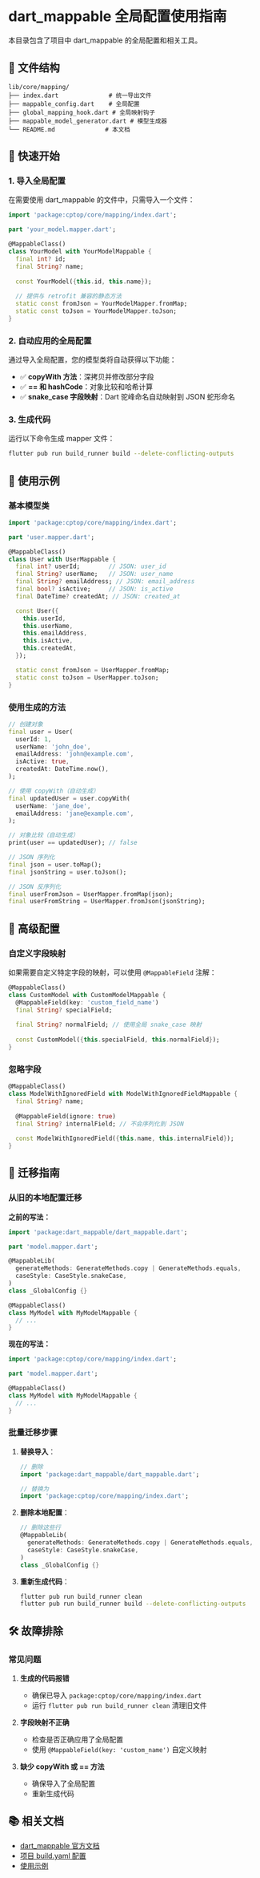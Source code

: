 # dart_mappable 全局配置使用指南

本目录包含了项目中 dart_mappable 的全局配置和相关工具。

## 📁 文件结构

```
lib/core/mapping/
├── index.dart              # 统一导出文件
├── mappable_config.dart    # 全局配置
├── global_mapping_hook.dart # 全局映射钩子
├── mappable_model_generator.dart # 模型生成器
└── README.md              # 本文档
```

## 🚀 快速开始

### 1. 导入全局配置

在需要使用 dart_mappable 的文件中，只需导入一个文件：

```dart
import 'package:cptop/core/mapping/index.dart';

part 'your_model.mapper.dart';

@MappableClass()
class YourModel with YourModelMappable {
  final int? id;
  final String? name;
  
  const YourModel({this.id, this.name});
  
  // 提供与 retrofit 兼容的静态方法
  static const fromJson = YourModelMapper.fromMap;
  static const toJson = YourModelMapper.toJson;
}
```

### 2. 自动应用的全局配置

通过导入全局配置，您的模型类将自动获得以下功能：

- ✅ **copyWith 方法**：深拷贝并修改部分字段
- ✅ **== 和 hashCode**：对象比较和哈希计算
- ✅ **snake_case 字段映射**：Dart 驼峰命名自动映射到 JSON 蛇形命名

### 3. 生成代码

运行以下命令生成 mapper 文件：

```bash
flutter pub run build_runner build --delete-conflicting-outputs
```

## 📖 使用示例

### 基本模型类

```dart
import 'package:cptop/core/mapping/index.dart';

part 'user.mapper.dart';

@MappableClass()
class User with UserMappable {
  final int? userId;        // JSON: user_id
  final String? userName;   // JSON: user_name
  final String? emailAddress; // JSON: email_address
  final bool? isActive;     // JSON: is_active
  final DateTime? createdAt; // JSON: created_at

  const User({
    this.userId,
    this.userName,
    this.emailAddress,
    this.isActive,
    this.createdAt,
  });

  static const fromJson = UserMapper.fromMap;
  static const toJson = UserMapper.toJson;
}
```

### 使用生成的方法

```dart
// 创建对象
final user = User(
  userId: 1,
  userName: 'john_doe',
  emailAddress: 'john@example.com',
  isActive: true,
  createdAt: DateTime.now(),
);

// 使用 copyWith（自动生成）
final updatedUser = user.copyWith(
  userName: 'jane_doe',
  emailAddress: 'jane@example.com',
);

// 对象比较（自动生成）
print(user == updatedUser); // false

// JSON 序列化
final json = user.toMap();
final jsonString = user.toJson();

// JSON 反序列化
final userFromJson = UserMapper.fromMap(json);
final userFromString = UserMapper.fromJson(jsonString);
```

## 🔧 高级配置

### 自定义字段映射

如果需要自定义特定字段的映射，可以使用 `@MappableField` 注解：

```dart
@MappableClass()
class CustomModel with CustomModelMappable {
  @MappableField(key: 'custom_field_name')
  final String? specialField;
  
  final String? normalField; // 使用全局 snake_case 映射
  
  const CustomModel({this.specialField, this.normalField});
}
```

### 忽略字段

```dart
@MappableClass()
class ModelWithIgnoredField with ModelWithIgnoredFieldMappable {
  final String? name;
  
  @MappableField(ignore: true)
  final String? internalField; // 不会序列化到 JSON
  
  const ModelWithIgnoredField({this.name, this.internalField});
}
```

## 🔄 迁移指南

### 从旧的本地配置迁移

**之前的写法：**
```dart
import 'package:dart_mappable/dart_mappable.dart';

part 'model.mapper.dart';

@MappableLib(
  generateMethods: GenerateMethods.copy | GenerateMethods.equals,
  caseStyle: CaseStyle.snakeCase,
)
class _GlobalConfig {}

@MappableClass()
class MyModel with MyModelMappable {
  // ...
}
```

**现在的写法：**
```dart
import 'package:cptop/core/mapping/index.dart';

part 'model.mapper.dart';

@MappableClass()
class MyModel with MyModelMappable {
  // ...
}
```

### 批量迁移步骤

1. **替换导入**：
   ```dart
   // 删除
   import 'package:dart_mappable/dart_mappable.dart';
   
   // 替换为
   import 'package:cptop/core/mapping/index.dart';
   ```

2. **删除本地配置**：
   ```dart
   // 删除这些行
   @MappableLib(
     generateMethods: GenerateMethods.copy | GenerateMethods.equals,
     caseStyle: CaseStyle.snakeCase,
   )
   class _GlobalConfig {}
   ```

3. **重新生成代码**：
   ```bash
   flutter pub run build_runner clean
   flutter pub run build_runner build --delete-conflicting-outputs
   ```

## 🛠️ 故障排除

### 常见问题

1. **生成的代码报错**
   - 确保已导入 `package:cptop/core/mapping/index.dart`
   - 运行 `flutter pub run build_runner clean` 清理旧文件

2. **字段映射不正确**
   - 检查是否正确应用了全局配置
   - 使用 `@MappableField(key: 'custom_name')` 自定义映射

3. **缺少 copyWith 或 == 方法**
   - 确保导入了全局配置
   - 重新生成代码

## 📚 相关文档

- [dart_mappable 官方文档](https://pub.dev/packages/dart_mappable)
- [项目 build.yaml 配置](../../../build.yaml)
- [使用示例](../../examples/dart_mappable_example.dart)
